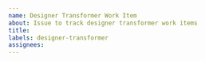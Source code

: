 ```yaml
---
name: Designer Transformer Work Item
about: Issue to track designer transformer work items
title:
labels: designer-transformer
assignees:
---
```

